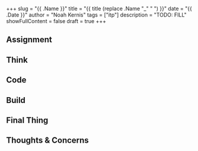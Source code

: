 +++
slug = "{{ .Name }}"
title = "{{ title (replace .Name "_" " ") }}"
date = "{{ .Date }}"
author = "Noah Kernis"
tags = ["itp"]
description = "TODO: FILL"
showFullContent = false
draft = true
+++

<!-- {{< figure src="img/..." alt="..." caption="[ ... ]" >}} -->

## Assignment

## Think

## Code

## Build

## Final Thing

## Thoughts & Concerns